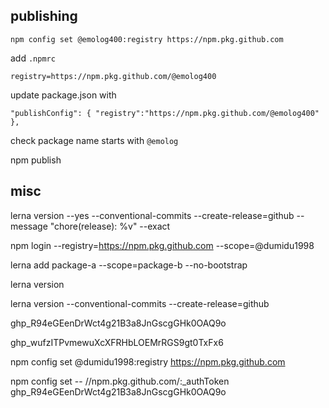 ## publishing


`npm config set @emolog400:registry https://npm.pkg.github.com`

add `.npmrc`

`
registry=https://npm.pkg.github.com/@emolog400
`

update package.json with 

`
"publishConfig": {
    "registry":"https://npm.pkg.github.com/@emolog400"
},
`

check package name starts with `@emolog`

npm publish


## misc

lerna version --yes --conventional-commits --create-release=github --message "chore(release): %v" --exact


npm login --registry=https://npm.pkg.github.com --scope=@dumidu1998

lerna add package-a --scope=package-b --no-bootstrap

lerna version

lerna version --conventional-commits --create-release=github

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

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

npm config set @dumidu1998:registry https://npm.pkg.github.com

npm config set -- //npm.pkg.github.com/:_authToken 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
